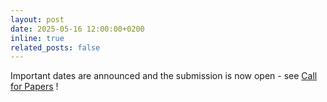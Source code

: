 ```yaml
---
layout: post
date: 2025-05-16 12:00:00+0200
inline: true
related_posts: false
---
```


Important dates are announced and the submission is now open  - see [Call for Papers](https://foundgen-bio.github.io/iccv2025/call_for_paper/) !
